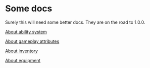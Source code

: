 Some docs
=========

Surely this will need some better docs. They are on the road to 1.0.0.

[About ability system](ability-system.md)

[About gameplay attributes](gameplay-attributes.md)

[About inventory](inventory/inventory.md)

[About equipment](inventory/equipment.md)

